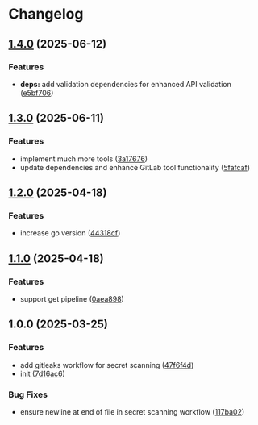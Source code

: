 # Changelog

## [1.4.0](https://github.com/nguyenvanduocit/gitlab-mcp/compare/v1.3.0...v1.4.0) (2025-06-12)


### Features

* **deps:** add validation dependencies for enhanced API validation ([e5bf706](https://github.com/nguyenvanduocit/gitlab-mcp/commit/e5bf706738ba681a81816ee1027ccd51d77b9057))

## [1.3.0](https://github.com/nguyenvanduocit/gitlab-mcp/compare/v1.2.0...v1.3.0) (2025-06-11)


### Features

* implement much more tools ([3a17676](https://github.com/nguyenvanduocit/gitlab-mcp/commit/3a17676e844551f5a2c7dcd93a9bb61021e08778))
* update dependencies and enhance GitLab tool functionality ([5fafcaf](https://github.com/nguyenvanduocit/gitlab-mcp/commit/5fafcaf26ed03a21545ff4e01134b89b124ab770))

## [1.2.0](https://github.com/nguyenvanduocit/gitlab-mcp/compare/v1.1.0...v1.2.0) (2025-04-18)


### Features

* increase go version ([44318cf](https://github.com/nguyenvanduocit/gitlab-mcp/commit/44318cf2d1c6bd05f4c3a65016345aebfc696807))

## [1.1.0](https://github.com/nguyenvanduocit/gitlab-mcp/compare/v1.0.0...v1.1.0) (2025-04-18)


### Features

* support get pipeline ([0aea898](https://github.com/nguyenvanduocit/gitlab-mcp/commit/0aea898983f97217f56ff6e7b6bb21ad6f6fe1f9))

## 1.0.0 (2025-03-25)


### Features

* add gitleaks workflow for secret scanning ([47f6f4d](https://github.com/nguyenvanduocit/gitlab-mcp/commit/47f6f4d5e1201fcf1b150826276a65a14bd0e614))
* init ([7d16ac6](https://github.com/nguyenvanduocit/gitlab-mcp/commit/7d16ac6f74dda8e7634813ef4e0a5faed7a66dfe))


### Bug Fixes

* ensure newline at end of file in secret scanning workflow ([117ba02](https://github.com/nguyenvanduocit/gitlab-mcp/commit/117ba02582d6b6cf9d07f9cdf6b55752fc8ea321))
